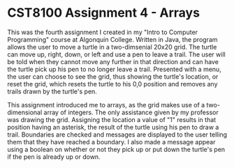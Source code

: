 # CST8100 Assignment 4 - Arrays
This was the fourth assignment I created in my "Intro to Computer Programming" course at Algonquin College. Written in Java, the program allows the user to move a turtle in a two-dimsenial 20x20 grid. The turtle can move up, right, down, or left and use a pen to leave a trail. The user will be told when they cannot move any further in that direction and can have the turtle pick up his pen to no longer leave a trail. Presented with a menu, the user can choose to see the grid, thus showing the turtle's location, or reset the grid, which resets the turtle to his 0,0 position and removes any trails drawn by the turtle's pen.

This assignment introduced me to arrays, as the grid makes use of a two-dimensional array of integers. The only assistance given by my professor was drawing the grid. Assigning the location a value of "1" results in that position having an asterisk, the result of the turtle using his pen to draw a trail. Boundaries are checked and messages are displayed to the user telling them that they have reached a boundary. I also made a message appear using a boolean on whether or not they pick up or put down the turtle's pen if the pen is already up or down.
